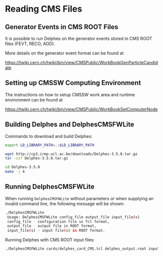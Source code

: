 # Reading CMS Files

## Generator Events in CMS ROOT Files

It is possible to run Delphes on the generator events stored in CMS ROOT files (FEVT, RECO, AOD).

More details on the generator event format can be found at

<https://twiki.cern.ch/twiki/bin/view/CMSPublic/WorkBookGenParticleCandidate>

## Setting up CMSSW Computing Environment

The instructions on how to setup CMSSW work area and runtime environment can be found at

<https://twiki.cern.ch/twiki/bin/view/CMSPublic/WorkBookSetComputerNode>

## Building Delphes and DelphesCMSFWLite

Commands to download and build Delphes:

```sh
export LD_LIBRARY_PATH=.:$LD_LIBRARY_PATH

wget http://cp3.irmp.ucl.ac.be/downloads/Delphes-3.5.0.tar.gz
tar -zxf Delphes-3.5.0.tar.gz

cd Delphes-3.5.0
make -j 4
```

## Running DelphesCMSFWLite

When running `DelphesCMSFWLite` without parameters or when supplying an invalid command line, the following message will be shown:

```sh
./DelphesCMSFWLite
 Usage: DelphesCMSFWLite config_file output_file input_file(s)
 config_file - configuration file in Tcl format,
 output_file - output file in ROOT format,
 input_file(s) - input file(s) in ROOT format.
```

Running Delphes with CMS ROOT input files:

```sh
./DelphesCMSFWLite cards/delphes_card_CMS.tcl delphes_output.root input.root
```
